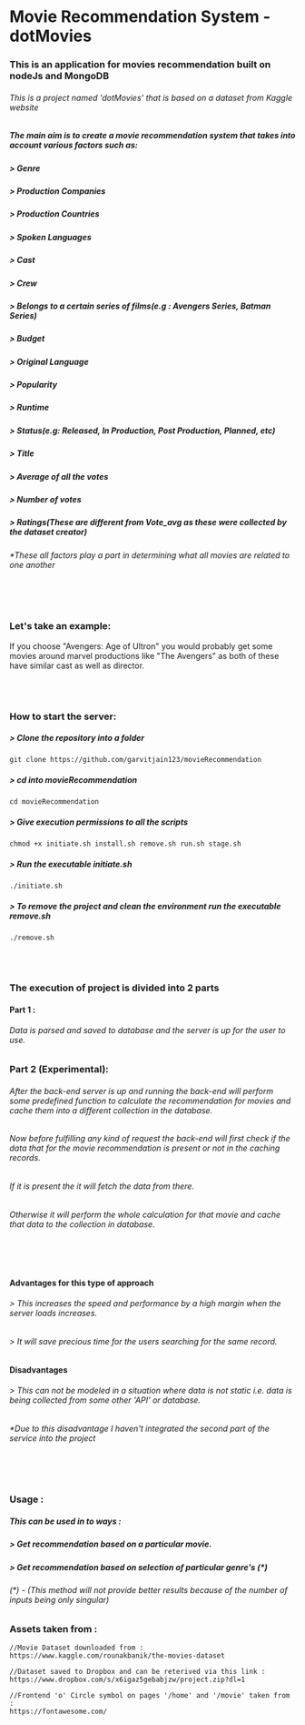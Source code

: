 # Movie Recommendation System - dotMovies

### This is an application for movies recommendation built on nodeJs and MongoDB 

###### This is a project named 'dotMovies' that is based on a dataset from Kaggle website

##### The main aim is to create a movie recommendation system that takes into account various factors such as:<br>
 ##### > Genre<br>
 ##### > Production Companies
 ##### > Production Countries
 ##### > Spoken Languages
 ##### > Cast
 ##### > Crew
 ##### > Belongs to a certain series of films(e.g : Avengers Series, Batman Series)
 ##### > Budget
 ##### > Original Language
 ##### > Popularity
 ##### > Runtime
 ##### > Status(e.g: Released, In Production, Post Production, Planned, etc)
 ##### > Title
 ##### > Average of all the votes
 ##### > Number of votes
 ##### > Ratings(These are different from Vote_avg as these were collected by the dataset creator)

###### *These all factors play a part in determining what all movies are related to one another

<br><br>

### Let's take an example:
If you choose "Avengers: Age of Ultron" you would probably get some movies around marvel productions like "The Avengers" as both of these have similar cast as well as director.

<br><br>

### How to start the server:

##### > Clone the repository into a folder
	git clone https://github.com/garvitjain123/movieRecommendation

##### > cd into movieRecommendation

	cd movieRecommendation
##### > Give execution permissions to all the scripts
	chmod +x initiate.sh install.sh remove.sh run.sh stage.sh
##### > Run the executable initiate.sh
	./initiate.sh
##### > To remove the project and clean the environment run the executable remove.sh
	./remove.sh

<br><br>


### The execution of project is divided into 2 parts

#### Part 1 :

###### Data is parsed and saved to database and the server is up for the user to use.


### Part 2 (Experimental):

###### After the back-end server is up and running the back-end will perform some predefined function to calculate the recommendation for movies and cache them into a different collection in the database.

###### Now before fulfilling any kind of request the back-end will first check if the data that for the movie recommendation is present or not in the caching records.
###### If it is present the it will fetch the data from there.
###### Otherwise it will perform the whole calculation for that movie and cache that data to the collection in database.

<br><br>


#### Advantages for this type of approach
###### > This increases the speed and performance by a high margin when the server loads increases.
###### > It will save precious time for the users searching for the same record.

#### Disadvantages
###### > This can not be modeled in a situation where data is not static i.e. data is being collected from some other 'API' or database.
###### *Due to this disadvantage I haven't integrated the second part of the service into the project

<br><br>

### Usage :

##### This can be used in to ways :

##### > Get recommendation based on a particular movie.
##### > Get recommendation based on selection of particular genre's (*)

###### (*) - (This method will not provide better results because of the number of inputs being only singular)



### Assets taken from :

	//Movie Dataset downloaded from :
	https://www.kaggle.com/rounakbanik/the-movies-dataset

	//Dataset saved to Dropbox and can be reterived via this link :
	https://www.dropbox.com/s/x6igaz5gebabjzw/project.zip?dl=1

	//Frontend 'o' Circle symbol on pages '/home' and '/movie' taken from :
	https://fontawesome.com/
